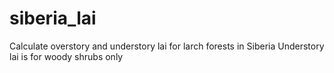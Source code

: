 # siberia_lai
Calculate overstory and understory lai for larch forests in Siberia
Understory lai is for woody shrubs only
